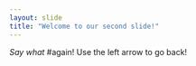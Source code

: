 ```yaml
---
layout: slide
title: "Welcome to our second slide!"
---
```

_Say_ *what* #again!
Use the left arrow to go back!